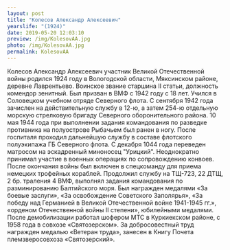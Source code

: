 ```yaml
---
layout: post
title: "Колесов Александр Алексеевич"
yearslife: "(1924)"
date: 2019-05-20 12:03:10
preview: /img/KolesovAA.jpg
photo: /img/KolesovAA.jpg
permalink: KolesovAA
---
```


Колесов Александр Алексеевич участник Великой Отечественной войны родился 1924 году в Вологодской области, Мяксинском районе, деревне Лаврентьево. Воинское звание старшина II статьи, должность комендор зенитный. Был призван в ВМФ с 1942 году с 18 лет. Учился в Соловецком учебном отряде Северного флота. С сентября 1942 года зачислен на действительную службу в 12-ю, а затем 254-ю отдельную морскую стрелковую бригаду Северного оборонительного района. 10 мая 1944 года при выполнении задания командования по разведке противника на полуострове Рыбачьем был ранен в ногу. После госпиталя проходил дальнейшую службу в составе флотского полуэкипажа ГБ Северного флота. С декабря 1044 года переведен матросом на эскадренный миноносец "Урицкий". Неоднократно принимал участие в военных операциях по сопровождению конвоев. После окончания войны был включен в спецкоманду для приема немецких трофейных кораблей. Продолжил службу на ТЩ-723, 22 ДТЩ, 2 бр. траления 4 ВМФ, выполнял задания командования по разминированию Балтийского моря. Был награжден медалями «За боевые заслуги», «За освобождение Советского Заполярья», «За победу над Германией в Великой Отечественной войне 1941-1945 гг.», «орденом Отечественной войны II степени», юбилейными медалями. После демобилизации работал шофером МТС в Куркиекском районе, с 1958 года в совхозе «Святозерском». За добросовестный труд награжден медалью «Ветеран труда», занесен в Книгу Почета племзверосовхоза «Святозерский».